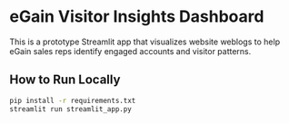 # eGain Visitor Insights Dashboard

This is a prototype Streamlit app that visualizes website weblogs to help eGain sales reps identify engaged accounts and visitor patterns.

## How to Run Locally

```bash
pip install -r requirements.txt
streamlit run streamlit_app.py
